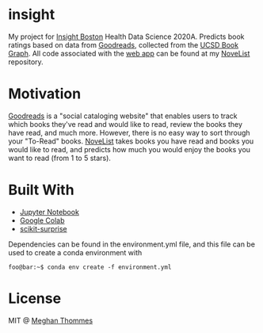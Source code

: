 # insight
My project for [Insight Boston](http://www.insightboston.org/) Health Data Science 2020A. Predicts book ratings based on data from [Goodreads](https://www.goodreads.com/), collected from the [UCSD Book Graph](https://sites.google.com/eng.ucsd.edu/ucsdbookgraph/home?authuser=0). All code associated with the [web app](https://insight-novelist.herokuapp.com/) can be found at my [NoveList](https://github.com/megthommes/noveList) repository.

# Motivation
[Goodreads](https://www.goodreads.com/) is a "social cataloging website" that enables users to track which books they've read and would like to read, review the books they have read, and much more. However, there is no easy way to sort through your "To-Read" books. [NoveList](https://insight-novelist.herokuapp.com/) takes books you have read and books you would like to read, and predicts how much you would enjoy the books you want to read (from 1 to 5 stars).

# Built With
- [Jupyter Notebook](jupyter.org)
- [Google Colab](colab.research.google.com)
- [scikit-surprise](https://surprise.readthedocs.io/en/stable/)

Dependencies can be found in the environment.yml file, and this file can be used to create a conda environment with
```console
foo@bar:~$ conda env create -f environment.yml
```

# License
MIT @ [Meghan Thommes](meghanthommes.com)
